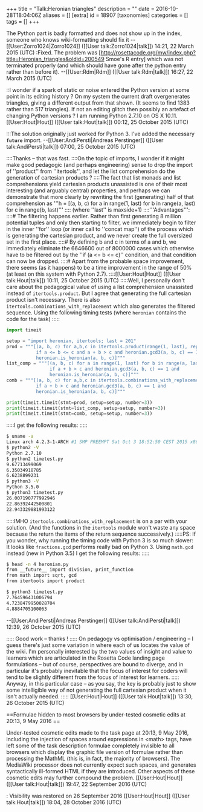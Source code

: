 +++
title = "Talk:Heronian triangles"
description = ""
date = 2016-10-28T18:04:06Z
aliases = []
[extra]
id = 18907
[taxonomies]
categories = []
tags = []
+++

The Python part is badly formatted and does not show up in the index, someone who knows wiki-formatting should fix it --[[User:Zorro1024|Zorro1024]] ([[User talk:Zorro1024|talk]]) 14:21, 22 March 2015 (UTC)
:Fixed. The problem was [http://rosettacode.org/mw/index.php?title=Heronian_triangles&oldid=200549 Smoe's R entry] which was not terminated properly (and which should have gone after the python entry rather than before it). --[[User:Rdm|Rdm]] ([[User talk:Rdm|talk]]) 16:27, 22 March 2015 (UTC)

::I wonder if a spark of static or noise entered the Python version at some point in its editing history ? On my system the current draft overgenerates triangles, giving  a different output from that shown. (It seems to find 1383 rather than 517 triangles). If not an editing glitch then possibly an artefact of changing Python versions ? I am running Python 2.7.10 on OS X 10.11. [[User:Hout|Hout]] ([[User talk:Hout|talk]]) 00:12, 25 October 2015 (UTC)

:::The solution originally just worked for Python 3. I've added the necessary <code>__future__</code> import. --[[User:AndiPersti|Andreas Perstinger]] ([[User talk:AndiPersti|talk]]) 07:00, 25 October 2015 (UTC)

::::Thanks – that was fast.
::::On the topic of imports, I wonder if it might make good pedagogic (and perhaps engineering) sense to drop the import of ''product'' from ''itertools'', and let the list comprehension do the generation of cartesian products ?
::::The fact that list monads and list comprehensions yield cartesian products unassisted is one of their most interesting (and arguably central) properties, and perhaps we can demonstrate that more clearly by rewriting the first (generating) half of that comprehension as '''h = [(a, b, c) for a in range(1, last) for b in range(a, last) for c in range(b, last)'''
:::: (where ''last'' is maxside+1)
::::'''Advantages''':
::::# The filtering happens earlier. Rather than first generating 8 million potential tuples and only then starting to filter, we immediately begin to filter in the inner ''for'' loop (or inner call to ''concat map'') of the process which is generating the cartesian product, and we never create the full oversized set in the first place.
::::# By defining b and c in terms of a and b, we immediately eliminate the 6646600 out of 8000000 cases which otherwise have to be filtered out by the ''if (a <= b <= c)'' condition, and that condition can now be dropped.
::::# Apart from the probable space improvement, there seems (as it happens) to be a time improvement in the range of 50% (at least on this system with Python 2.7).
::::[[User:Hout|Hout]] ([[User talk:Hout|talk]]) 10:11, 25 October 2015 (UTC)
:::::Well, I personally don't care about the pedagogical value of using a list comprehension unassisted instead of <code>itertools.product</code>. But I agree that generating the full cartesian product isn't necessary. There is also <code>itertools.combinations_with_replacement</code> which also generates the filtered sequence. Using the following timing tests (where <code>heronian</code> contains the code for the task)
:::::
```python
import timeit

setup = "import heronian, itertools; last = 201"
prod = """[(a, b, c) for a,b,c in itertools.product(range(1, last), repeat=3) 
           if a <= b <= c and a + b > c and heronian.gcd3(a, b, c) == 1 and 
           heronian.is_heronian(a, b, c)]"""
list_comp = """[(a, b, c) for a in range(1, last) for b in range(a, last) for c in range(b, last)
                if a + b > c and heronian.gcd3(a, b, c) == 1 and 
                heronian.is_heronian(a, b, c)]"""
comb = """[(a, b, c) for a,b,c in itertools.combinations_with_replacement(range(1, last), 3)
           if a + b > c and heronian.gcd3(a, b, c) == 1 and 
           heronian.is_heronian(a, b, c)]"""

print(timeit.timeit(stmt=prod, setup=setup, number=3))
print(timeit.timeit(stmt=list_comp, setup=setup, number=3))
print(timeit.timeit(stmt=comb, setup=setup, number=3))
```

:::::I get the following results:
:::::
```bash
$ uname -a
Linux arch 4.2.3-1-ARCH #1 SMP PREEMPT Sat Oct 3 18:52:50 CEST 2015 x86_64 GNU/Linux
$ python2 -V
Python 2.7.10
$ python2 timetest.py
9.67713499069
6.35034918785
6.6238899231
$ python3 -V
Python 3.5.0
$ python3 timetest.py
26.007190777992946
22.86392442500801
22.943329881993122
```

:::::IMHO <code>itertools.combinations_with_replacement</code> is on a par with your solution. (And the functions in the <code>itertools</code> module won't waste any space because the return the items of the return sequence successively.)
:::::PS: If you wonder, why running the timing code with Python 3 is so much slower: It looks like <code>fractions.gcd</code> performs really bad on Python 3. Using <code>math.gcd</code> instead (new in Python 3.5) I get the following results:
:::::
```bash
$ head -n 4 heronian.py
from __future__ import division, print_function
from math import sqrt, gcd
from itertools import product

$ python3 timetest.py
7.764596431006794
4.7238479950028704
4.8884705100063
```
--[[User:AndiPersti|Andreas Perstinger]] ([[User talk:AndiPersti|talk]]) 12:39, 26 October 2015 (UTC)

::::: Good work – thanks !
::::: On pedagogy vs optimisation / engineering – I guess there's just some variation in where each of us locates the value of the wiki. I'm personally interested by the two values of insight and value to learners which are articulated in the Rosetta Code landing page formulations – but of course, perspectives are bound to diverge, and in particular it's probably inevitable that the focus of interest for coders will tend to be slightly different from the focus of interest for learners.
::::: Anyway, in this particular case – as you say, the key is probably just to show some intelligible way of not generating the full cartesian product when it isn't actually needed.
::::: [[User:Hout|Hout]] ([[User talk:Hout|talk]]) 13:30, 26 October 2015 (UTC)


==Formulae hidden to most browsers by under-tested cosmetic edits at 20:13, 9 May 2016 ==

Under-tested cosmetic edits made to the task page at 20:13, 9 May 2016, including the injection of spaces around expressions in &lt;math&gt; tags, have left some of the task description formulae completely invisible to all browsers which display the graphic file version of formulae rather than processing the MathML (this is, in fact, the majority of browsers). The MediaWiki processor does not currently expect such spaces, and generates syntactically ill-formed HTML if they are introduced. Other aspects of these cosmetic edits may further compound the problem. [[User:Hout|Hout]] ([[User talk:Hout|talk]]) 19:47, 22 September 2016 (UTC)

: Visibility was restored on 26 September 2016 [[User:Hout|Hout]] ([[User talk:Hout|talk]]) 18:04, 28 October 2016 (UTC)
